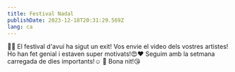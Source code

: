 ```yaml
---
title: Festival Nadal
publishDate: 2023-12-18T20:31:29.569Z
lang: ca
---
```

🎉🎉 El festival d'avuí ha sigut un exit! Vos envie el video dels vostres artistes! Ho han fet genial i estaven super motivats!😍❤️ Seguim amb la setmana carregada de dies importants!☺️ 🎄 Bona nit!😘